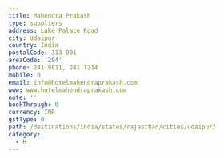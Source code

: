 ```yaml
---
title: Mahendra Prakash
type: suppliers
address: Lake Palace Road
city: Udaipur
country: India
postalCode: 313 001
areaCode: '294'
phone: 241 9811, 241 1214
mobile: 0
email: info@hotelmahendraprakash.com
www: www.hotelmahendraprakash.com
note: ''
bookThrough: 0
currency: INR
gstType: 0
path: /destinations/india/states/rajasthan/cities/udaipur/
category:
  - H
---
```



